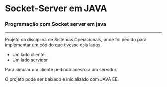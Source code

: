 # Socket-Server em JAVA

### Programação com Socket server em **java**
___

Projeto da disciplina de Sistemas Operacionais, onde foi pedido para implementar um códido que tivesse dois lados.

* Um lado cliente 
* Um lado servidor 

Para simular um cliente pedindo acesso a um servidor.

O projeto pode ser baixado e inicializado com JAVA EE.

